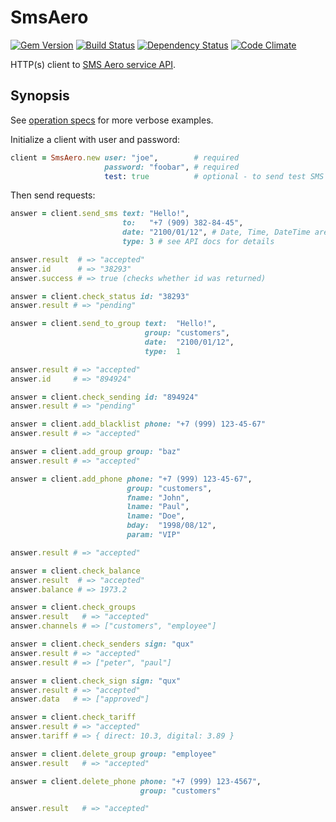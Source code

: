 # SmsAero

[![Gem Version][gem-badger]][gem]
[![Build Status][travis-badger]][travis]
[![Dependency Status][gemnasium-badger]][gemnasium]
[![Code Climate][codeclimate-badger]][codeclimate]

HTTP(s) client to [SMS Aero service API][sms-aero].

[sms-aero]: https://smsaero.ru/api/description/
[codeclimate-badger]: https://img.shields.io/codeclimate/github/nepalez/sms_aero.svg?style=flat
[codeclimate]: https://codeclimate.com/github/nepalez/sms_aero
[gem-badger]: https://img.shields.io/gem/v/sms_aero.svg?style=flat
[gem]: https://rubygems.org/gems/sms_aero
[gemnasium-badger]: https://img.shields.io/gemnasium/nepalez/sms_aero.svg?style=flat
[gemnasium]: https://gemnasium.com/nepalez/sms_aero
[travis-badger]: https://img.shields.io/travis/nepalez/sms_aero/master.svg?style=flat
[travis]: https://travis-ci.org/nepalez/sms_aero

## Synopsis

See [operation specs][specs] for more verbose examples.

[specs]: https://github.com/nepalez/sms_aero/tree/master/spec/sms_aero/operations

Initialize a client with user and password:

```ruby
client = SmsAero.new user: "joe",        # required
                     password: "foobar", # required
                     test: true          # optional - to send test SMS by default
```

Then send requests:

```ruby
answer = client.send_sms text: "Hello!",
                         to:   "+7 (909) 382-84-45",
                         date: "2100/01/12", # Date, Time, DateTime are accepted as well
                         type: 3 # see API docs for details

answer.result  # => "accepted"
answer.id      # => "38293"
answer.success # => true (checks whether id was returned)
```

```ruby
answer = client.check_status id: "38293"
answer.result # => "pending"
```

```ruby
answer = client.send_to_group text:  "Hello!",
                              group: "customers",
                              date:  "2100/01/12",
                              type:  1

answer.result # => "accepted"
answer.id     # => "894924"
```

```ruby
answer = client.check_sending id: "894924"
answer.result # => "pending"
```

```ruby
answer = client.add_blacklist phone: "+7 (999) 123-45-67"
answer.result # => "accepted"
```

```ruby
answer = client.add_group group: "baz"
answer.result # => "accepted"
```

```ruby
answer = client.add_phone phone: "+7 (999) 123-45-67",
                          group: "customers",
                          fname: "John",
                          lname: "Paul",
                          lname: "Doe",
                          bday:  "1998/08/12",
                          param: "VIP"

answer.result # => "accepted"
```

```ruby
answer = client.check_balance
answer.result  # => "accepted"
answer.balance # => 1973.2
```

```ruby
answer = client.check_groups
answer.result   # => "accepted"
answer.channels # => ["customers", "employee"]
```

```ruby
answer = client.check_senders sign: "qux"
answer.result # => "accepted"
answer.result # => ["peter", "paul"]
```

```ruby
answer = client.check_sign sign: "qux"
answer.result # => "accepted"
answer.data   # => ["approved"]   
```

```ruby
answer = client.check_tariff
answer.result # => "accepted"
answer.tariff # => { direct: 10.3, digital: 3.89 }
```

```ruby
answer = client.delete_group group: "employee"
answer.result   # => "accepted"
```

```ruby
answer = client.delete_phone phone: "+7 (999) 123-4567",
                             group: "customers"

answer.result   # => "accepted"
```
